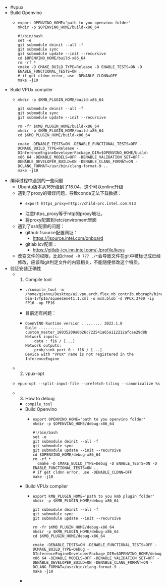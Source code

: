 - #vpux
- Build Openvino
	- ```
	  export OPENVINO_HOME='path to you openvino folder'
	  mkdir -p $OPENVINO_HOME/build-x86_64
	  
	  #!/bin/bash
	  set -e
	  git submodule deinit --all -f
	  git submodule sync
	  git submodule update --init --recursive
	  cd $OPENVINO_HOME/build-x86_64
	  rm -rf *
	  cmake -D CMAKE_BUILD_TYPE=Release -D ENABLE_TESTS=ON -D ENABLE_FUNCTIONAL_TESTS=ON ..
	  # if get cldnn error, use -DENABLE_CLDNN=OFF
	  make -j10
	  ```
- Build VPUx compiler
	- ```
	  mkdir -p $KMB_PLUGIN_HOME/build-x86_64
	  
	  git submodule deinit --all -f
	  git submodule sync
	  git submodule update --init --recursive
	  
	  rm -fr $KMB_PLUGIN_HOME/build-x86_64
	  mkdir -p $KMB_PLUGIN_HOME/build-x86_64
	  cd $KMB_PLUGIN_HOME/build-x86_64
	  
	  cmake -DENABLE_TESTS=ON -DENABLE_FUNCTIONAL_TESTS=OFF -DCMAKE_BUILD_TYPE=Release -DInferenceEngineDeveloperPackage_DIR=$OPENVINO_HOME/build-x86_64 -DENABLE_MODELS=OFF -DENABLE_VALIDATION_SET=OFF -DENABLE_DEVELOPER_BUILD=ON -DENABLE_CLANG_FORMAT=ON -DCLANG_FORMAT=/usr/bin/clang-format-9 ..
	  make -j10
	  ```
- 编译过程中遇到的一些问题
	- Ubuntu版本从16升级到了18.04，这个可以online升级
	- 遇到了proxy的错误问题，导致conda无法下载数据：
		- ```
		  export https_proxy=http://child-prc.intel.com:913
		  ```
		- 注意https_proxy等于http的proxy地址。
		- 将proxy配置到/etc/enviroment里面
	- 遇到了ssh配置的问题：
		- github 1source配置网址：
			- https://1source.intel.com/onboard
		- gitlab icv配置：
			- https://gitlab-icv.inn.intel.com/-/profile/keys
	- 改变文件的权限，比如`chmod -R 777 ./*`会导致文件在git中被标记成已经修改，应该和git判定文件的内容相关，不能随便修改这个特质。
- 验证安装正确性
	- 1. Compile tool
		- ```
		  ./compile_tool -m /home/qianxu/Desktop/ai.vpu.arch.flex.nb_contrib.nbgraph/binary/nbgraph-bin-1/fp16/squeezenet1.1.xml -o mcm.blob -d VPUX.3700 -ip FP16 -op FP16
		  ```
		- 目前还有问题：
		- ```
		  OpenVINO Runtime version ......... 2022.1.0
		  Build ........... custom_master_18035209a0b26c722541a65a112212afcae29d8b
		  Network inputs:
		      data : f16 / [...]
		  Network outputs:
		      prob/sink_port_0 : f16 / [...]
		  Device with "VPUX" name is not registered in the InferenceEngine
		  
		  ```
	- 2. vpux-opt
	- ```
	  vpux-opt --split-input-file --prefetch-tiling --canonicalize %s
	  ```
	- 3. How to debug
		- `compile_tool`
		- Build Openvino
			- ```
			  export OPENVINO_HOME='path to you openvino folder'
			  mkdir -p $OPENVINO_HOME/debug-x86_64
			  
			  #!/bin/bash
			  set -e
			  git submodule deinit --all -f
			  git submodule sync
			  git submodule update --init --recursive
			  cd $OPENVINO_HOME/debug-x86_64
			  rm -rf *
			    cmake -D CMAKE_BUILD_TYPE=Debug -D ENABLE_TESTS=ON -D ENABLE_FUNCTIONAL_TESTS=ON ..
			  # if get cldnn error, use -DENABLE_CLDNN=OFF
			  make -j10
			  ```
		- Build VPUx compiler
			- ```
			  export KMB_PLUGIN_HOME='path to you kmb plugin folder'
			  mkdir -p $KMB_PLUGIN_HOME/debug-x86_64
			  
			  git submodule deinit --all -f
			  git submodule sync
			  git submodule update --init --recursive
			  
			  rm -fr $KMB_PLUGIN_HOME/debug-x86_64
			  mkdir -p $KMB_PLUGIN_HOME/debug-x86_64
			  cd $KMB_PLUGIN_HOME/debug-x86_64
			  
			  cmake -DENABLE_TESTS=ON -DENABLE_FUNCTIONAL_TESTS=OFF -DCMAKE_BUILD_TYPE=Debug -DInferenceEngineDeveloperPackage_DIR=$OPENVINO_HOME/debug-x86_64 -DENABLE_MODELS=OFF -DENABLE_VALIDATION_SET=OFF -DENABLE_DEVELOPER_BUILD=ON -DENABLE_CLANG_FORMAT=ON -DCLANG_FORMAT=/usr/bin/clang-format-9 ..
			  make -j10
			  ```
		-